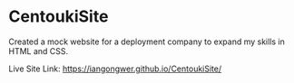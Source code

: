 # CentoukiSite

Created a mock website for a deployment company to expand my skills in HTML and CSS.

Live Site Link: https://iangongwer.github.io/CentoukiSite/
